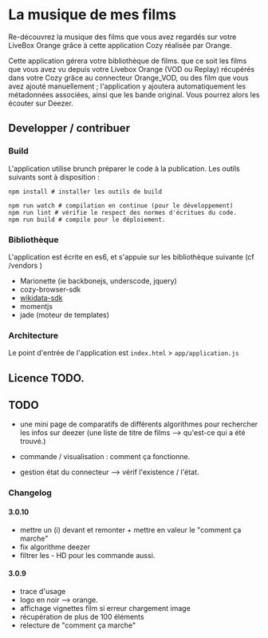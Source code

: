 # La musique de mes films

Re-découvrez la musique des films que vous avez regardés sur votre LiveBox Orange grâce à cette application Cozy réalisée par Orange.

Cette application gérera votre bibliothèque de films. que ce soit les films que vous avez vu depuis votre Livebox Orange (VOD ou Replay) récupérés dans votre Cozy grâce au connecteur Orange_VOD, ou des film que vous avez ajouté manuellement ; l'application y ajoutera automatiquement les métadonnées associées, ainsi que les bande original. Vous pourrez alors les écouter sur Deezer.

## Developper / contribuer

### Build

L'application utilise brunch préparer le code à la publication. Les outils suivants sont à disposition :

```
npm install # installer les outils de build

npm run watch # compilation en continue (pour le développement)
npm run lint # vérifie le respect des normes d'écritues du code.
npm run build # compile pour le déploiement.
```

### Bibliothèque

L'application est écrite en es6, et s'appuie sur les bibliothèque suivante (cf /vendors )

* Marionette (ie backbonejs, underscode, jquery)
* cozy-browser-sdk
* [wikidata-sdk](https://github.com/maxlath/wikidata-sdk)
* momentjs
* jade (moteur de templates)

### Architecture

Le point d'entrée de l'application est `index.html` > `app/application.js`

## Licence TODO.

## TODO
* une mini page de comparatifs de différents algorithmes pour rechercher les infos sur deezer (une liste de titre de films --> qu'est-ce qui a été trouvé.)

* commande / visualisation : comment ça fonctionne.

* gestion état du connecteur --> vérif l'existence / l'état.


### Changelog

#### 3.0.10
* mettre un (i) devant et remonter + mettre en valeur le "comment ça marche"
* fix algorithme deezer
* filtrer les - HD pour les commande aussi.

#### 3.0.9
* trace d'usage
* logo en noir --> orange.
* affichage vignettes film si erreur chargement image
* récupération de plus de 100 éléments
* relecture de "comment ça marche"
